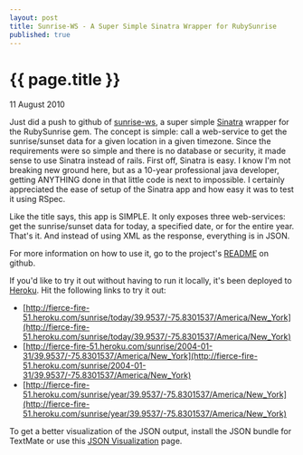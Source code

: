 ```yaml
---
layout: post 
title: Sunrise-WS - A Super Simple Sinatra Wrapper for RubySunrise
published: true
---
```


# {{ page.title }}

<p class="postdate">11 August 2010</p>

Just did a push to github of [sunrise-ws](http://github.com/mikereedell/Sunrise-WS), a super simple [Sinatra](http://www.sinatrarb.com/) wrapper for the RubySunrise gem. The concept is simple: call a web-service to get the sunrise/sunset data for a given location in a given timezone. Since the requirements were so simple and there is no database or security, it made sense to use Sinatra instead of rails. First off, Sinatra is easy. I know I'm not breaking new ground here, but as a 10-year professional java developer, getting ANYTHING done in that little code is next to impossible. I certainly appreciated the ease of setup of the Sinatra app and how easy it was to test it using RSpec.

Like the title says, this app is SIMPLE. It only exposes three web-services: get the sunrise/sunset data for today, a specified date, or for the entire year. That's it. And instead of using XML as the response, everything is in JSON.

For more information on how to use it, go to the project's  [README](http://github.com/mikereedell/Sunrise-WS/blob/master/README.md) on github.

If you'd like to try it out without having to run it locally, it's been deployed to [Heroku](http://heroku.com). Hit the following links to try it out:
* [http://fierce-fire-51.heroku.com/sunrise/today/39.9537/-75.8301537/America/New_York](http://fierce-fire-51.heroku.com/sunrise/today/39.9537/-75.8301537/America/New_York)
* [http://fierce-fire-51.heroku.com/sunrise/2004-01-31/39.9537/-75.8301537/America/New_York](http://fierce-fire-51.heroku.com/sunrise/2004-01-31/39.9537/-75.8301537/America/New_York)
* [http://fierce-fire-51.heroku.com/sunrise/year/39.9537/-75.8301537/America/New_York](http://fierce-fire-51.heroku.com/sunrise/year/39.9537/-75.8301537/America/New_York)

To get a better visualization of the JSON output, install the JSON bundle for TextMate or use this [JSON Visualization](http://chris.photobooks.com/json/default.htm) page.